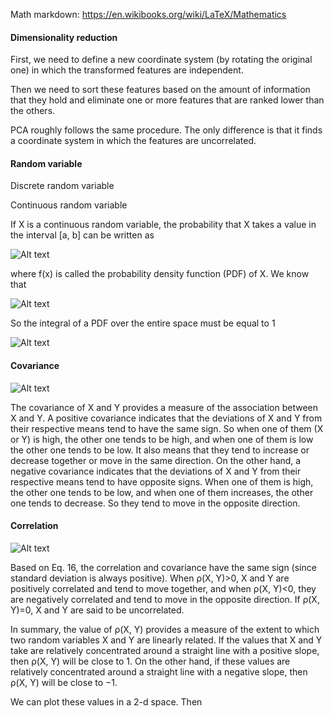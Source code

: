Math markdown: https://en.wikibooks.org/wiki/LaTeX/Mathematics

#### Dimensionality reduction

First, we need to define a new coordinate system (by rotating the original one) in which the transformed features are independent.

Then we need to sort these features based on the amount of information that they hold and eliminate one or more features that are ranked lower than the others.

PCA roughly follows the same procedure. The only difference is that it finds a coordinate system in which the features are uncorrelated.

#### Random variable

Discrete random variable

Continuous random variable

If X is a continuous random variable, the probability that X takes a value in the interval [a, b] can be written as

![Alt text](https://miro.medium.com/v2/resize%3Afit%3A1296/format%3Awebp/1%2A3yom45JYC4tcIAMISq3SKQ%402x.png)

where f(x) is called the probability density function (PDF) of X. We know that

![Alt text](https://miro.medium.com/v2/resize%3Afit%3A776/format%3Awebp/1%2ACGrDP9Ovg3q_2dR61cAiLA%402x.png)

So the integral of a PDF over the entire space must be equal to 1

![Alt text](https://miro.medium.com/v2/resize%3Afit%3A556/format%3Awebp/1%2AqH6ICR_STiNdsmkLo0HLXw%402x.png)

#### Covariance

![Alt text](https://miro.medium.com/v2/resize%3Afit%3A1400/format%3Awebp/1%2AoRLLnCztNOQikEstGtJrjw%402x.png)

The covariance of X and Y provides a measure of the association between X and Y. A positive covariance indicates that the deviations of X and Y from their respective means tend to have the same sign. So when one of them (X or Y) is high, the other one tends to be high, and when one of them is low the other one tends to be low. It also means that they tend to increase or decrease together or move in the same direction. On the other hand, a negative covariance indicates that the deviations of X and Y from their respective means tend to have opposite signs. When one of them is high, the other one tends to be low, and when one of them increases, the other one tends to decrease. So they tend to move in the opposite direction.

#### Correlation

![Alt text](https://miro.medium.com/v2/resize%3Afit%3A1128/format%3Awebp/1%2AQvy6R3mB3ZRmcMW1b1E-ZQ%402x.png)

Based on Eq. 16, the correlation and covariance have the same sign (since standard deviation is always positive). When ρ(X, Y)>0, X and Y are positively correlated and tend to move together, and when ρ(X, Y)<0, they are negatively correlated and tend to move in the opposite direction. If ρ(X, Y)=0, X and Y are said to be uncorrelated.

In summary, the value of ρ(X, Y) provides a measure of the extent to which two random variables X and Y are linearly related. If the values that X and Y take are relatively concentrated around a straight line with a positive slope, then ρ(X, Y) will be close to 1. On the other hand, if these values are relatively concentrated around a straight line with a negative slope, then ρ(X, Y) will be close to −1.

We can plot these values in a 2-d space. Then
